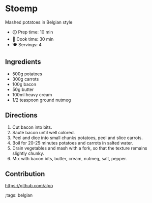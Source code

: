# Stoemp

Mashed potatoes in Belgian style

- ⏲️ Prep time: 10 min
- 🍳 Cook time: 30 min
- 🍽️ Servings: 4

## Ingredients

- 500g potatoes
- 300g carrots
- 100g bacon
- 50g butter
- 100ml heavy cream
- 1/2 teaspoon ground nutmeg

## Directions

1. Cut bacon into bits.
2. Sauté bacon until well colored.
3. Peel and dice into small chunks potatoes, peel and slice carrots.
4. Boil for 20-25 minutes potatoes and carrots in salted water.
5. Drain vegetables and mash with a fork, so that the texture remains slightly chunky.
6. Mix with bacon bits, butter, cream, nutmeg, salt, pepper.

## Contribution

https://github.com/alpo

;tags: belgian
